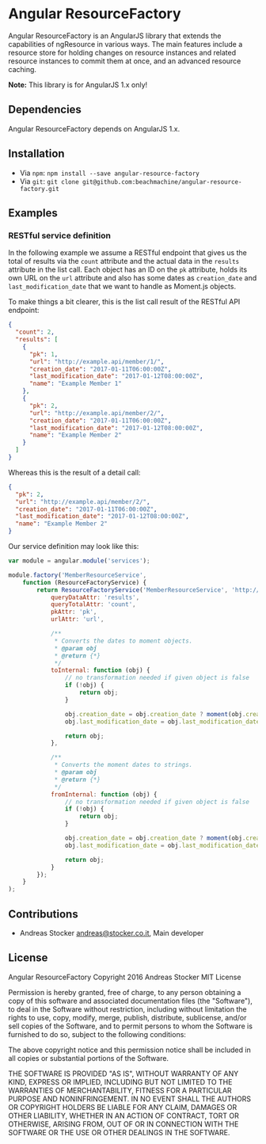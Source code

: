 # Angular ResourceFactory

Angular ResourceFactory is an AngularJS library that extends the capabilities of ngResource in various ways. The main 
features include a resource store for holding changes on resource instances and related resource instances to commit
them at once, and an advanced resource caching.

**Note:** This library is for AngularJS 1.x only!


## Dependencies

Angular ResourceFactory depends on AngularJS 1.x.


## Installation

* Via `npm`: `npm install --save angular-resource-factory`
* Via `git`: `git clone git@github.com:beachmachine/angular-resource-factory.git`


## Examples

### RESTful service definition

In the following example we assume a RESTful endpoint that gives us the total of results via the `count` attribute
and the actual data in the `results` attribute in the list call. Each object has an ID on the `pk` attribute, holds
its own URL on the `url` attribute and also has some dates as `creation_date` and `last_modification_date` that we
want to handle as Moment.js objects.

To make things a bit clearer, this is the list call result of the RESTful API endpoint:
````json
{
  "count": 2,
  "results": [
    {
      "pk": 1,
      "url": "http://example.api/member/1/",
      "creation_date": "2017-01-11T06:00:00Z",
      "last_modification_date": "2017-01-12T08:00:00Z",
      "name": "Example Member 1"
    },
    {
      "pk": 2,
      "url": "http://example.api/member/2/",
      "creation_date": "2017-01-11T06:00:00Z",
      "last_modification_date": "2017-01-12T08:00:00Z",
      "name": "Example Member 2"
    }
  ]
}
````

Whereas this is the result of a detail call:
````json
{
  "pk": 2,
  "url": "http://example.api/member/2/",
  "creation_date": "2017-01-11T06:00:00Z",
  "last_modification_date": "2017-01-12T08:00:00Z",
  "name": "Example Member 2"
}
````

Our service definition may look like this:
````javascript
var module = angular.module('services');

module.factory('MemberResourceService',
    function (ResourceFactoryService) {
        return ResourceFactoryService('MemberResourceService', 'http://example.api/member/:pk/', {
            queryDataAttr: 'results',
            queryTotalAttr: 'count',
            pkAttr: 'pk',
            urlAttr: 'url',

            /**
             * Converts the dates to moment objects.
             * @param obj
             * @return {*}
             */
            toInternal: function (obj) {
                // no transformation needed if given object is false
                if (!obj) {
                    return obj;
                }

                obj.creation_date = obj.creation_date ? moment(obj.creation_date) : null;
                obj.last_modification_date = obj.last_modification_date ? moment(obj.last_modification_date) : null;

                return obj;
            },

            /**
             * Converts the moment dates to strings.
             * @param obj
             * @return {*}
             */
            fromInternal: function (obj) {
                // no transformation needed if given object is false
                if (!obj) {
                    return obj;
                }

                obj.creation_date = obj.creation_date ? moment(obj.creation_date).toJSON() : null;
                obj.last_modification_date = obj.last_modification_date ? moment(obj.last_modification_date).toJSON() : null;

                return obj;
            }
        });
    }
);
````


## Contributions

* Andreas Stocker <andreas@stocker.co.it>, Main developer


## License

Angular ResourceFactory
Copyright 2016 Andreas Stocker
MIT License

Permission is hereby granted, free of charge, to any person obtaining a copy of this software and associated
documentation files (the "Software"), to deal in the Software without restriction, including without limitation the
rights to use, copy, modify, merge, publish, distribute, sublicense, and/or sell copies of the Software, and to
permit persons to whom the Software is furnished to do so, subject to the following conditions:

The above copyright notice and this permission notice shall be included in all copies or substantial portions of the
Software.

THE SOFTWARE IS PROVIDED "AS IS", WITHOUT WARRANTY OF ANY KIND, EXPRESS OR IMPLIED, INCLUDING BUT NOT LIMITED TO THE
WARRANTIES OF MERCHANTABILITY, FITNESS FOR A PARTICULAR PURPOSE AND NONINFRINGEMENT. IN NO EVENT SHALL THE AUTHORS
OR COPYRIGHT HOLDERS BE LIABLE FOR ANY CLAIM, DAMAGES OR OTHER LIABILITY, WHETHER IN AN ACTION OF CONTRACT, TORT OR
OTHERWISE, ARISING FROM, OUT OF OR IN CONNECTION WITH THE SOFTWARE OR THE USE OR OTHER DEALINGS IN THE SOFTWARE.
